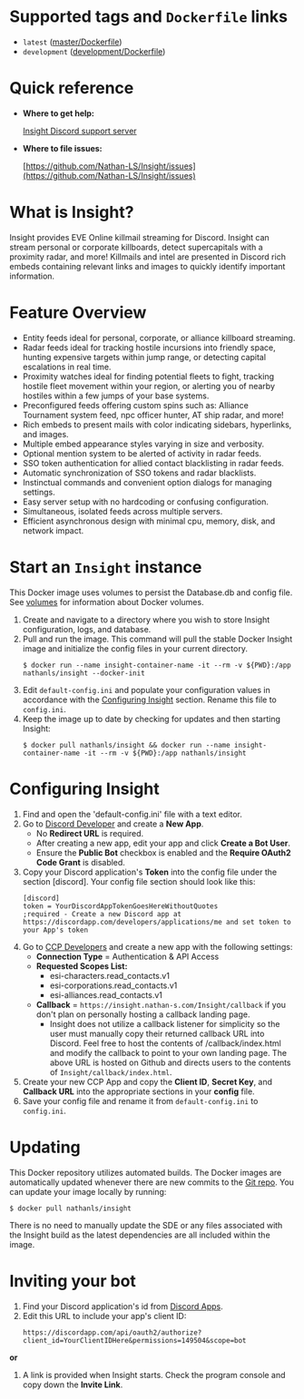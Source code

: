 # Supported tags and ```Dockerfile``` links
* ```latest``` ([master/Dockerfile](https://github.com/Nathan-LS/Insight/blob/master/scripts/Docker/master/Dockerfile))
* ```development``` ([development/Dockerfile](https://github.com/Nathan-LS/Insight/blob/master/scripts/Docker/development/Dockerfile))

# Quick reference
* **Where to get help:**

    [Insight Discord support server](https://discord.gg/Np3FCUn)
* **Where to file issues:**
    
    [https://github.com/Nathan-LS/Insight/issues](https://github.com/Nathan-LS/Insight/issues)

# What is Insight?
Insight provides EVE Online killmail streaming for Discord. Insight can stream personal or corporate killboards, detect supercapitals with a proximity radar, and more!
Killmails and intel are presented in Discord rich embeds containing relevant links and images to quickly identify important information.

# Feature Overview
* Entity feeds ideal for personal, corporate, or alliance killboard streaming.
* Radar feeds ideal for tracking hostile incursions into friendly space, hunting expensive targets within jump range, or detecting capital escalations in real time.
* Proximity watches ideal for finding potential fleets to fight, tracking hostile fleet movement within your region, or alerting you of nearby hostiles within a few jumps of your base systems.
* Preconfigured feeds offering custom spins such as: Alliance Tournament system feed, npc officer hunter, AT ship radar, and more!
* Rich embeds to present mails with color indicating sidebars, hyperlinks, and images.
* Multiple embed appearance styles varying in size and verbosity.
* Optional mention system to be alerted of activity in radar feeds.
* SSO token authentication for allied contact blacklisting in radar feeds.
* Automatic synchronization of SSO tokens and radar blacklists.
* Instinctual commands and convenient option dialogs for managing settings.
* Easy server setup with no hardcoding or confusing configuration.
* Simultaneous, isolated feeds across multiple servers.
* Efficient asynchronous design with minimal cpu, memory, disk, and network impact.  

# Start an ```Insight``` instance
This Docker image uses volumes to persist the Database.db and config file. See [volumes](https://docs.docker.com/storage/volumes/) for information about Docker volumes.
1. Create and navigate to a directory where you wish to store Insight configuration, logs, and database.
2. Pull and run the image. This command will pull the stable Docker Insight image and initialize the config files in your current directory.
    ```
    $ docker run --name insight-container-name -it --rm -v ${PWD}:/app nathanls/insight --docker-init
    ```
3. Edit ```default-config.ini``` and populate your configuration values in accordance with the [Configuring Insight](#configuring-insight) section. Rename this file to ```config.ini```.
4. Keep the image up to date by checking for updates and then starting Insight: 
    ```
    $ docker pull nathanls/insight && docker run --name insight-container-name -it --rm -v ${PWD}:/app nathanls/insight
    ```

# Configuring Insight
1. Find and open the 'default-config.ini' file with a text editor.
2. Go to [Discord Developer](https://discordapp.com/developers/applications/me) and create a **New App**.
    * No **Redirect URL** is required.
    * After creating a new app, edit your app and click **Create a Bot User**.
    * Ensure the **Public Bot** checkbox is enabled and the **Require OAuth2 Code Grant** is disabled.
3. Copy your Discord application's **Token** into the config file under the section [discord]. Your config file section should look
like this:
    ```
    [discord]
    token = YourDiscordAppTokenGoesHereWithoutQuotes
    ;required - Create a new Discord app at https://discordapp.com/developers/applications/me and set token to your App's token
    ```
4. Go to [CCP Developers](https://developers.eveonline.com/applications/create) and create a new app with the following settings:
    * **Connection Type** = Authentication & API Access
    * **Requested Scopes List:**
        * esi-characters.read_contacts.v1
        * esi-corporations.read_contacts.v1
        * esi-alliances.read_contacts.v1
    * **Callback** = ```https://insight.nathan-s.com/Insight/callback``` if you don't plan on personally hosting a callback landing page.
        * Insight does not utilize a callback listener for simplicity so the user must manually copy their returned callback URL into Discord.
    Feel free to host the contents of /callback/index.html and modify the callback to point to your own landing page. The above URL is hosted on Github and directs users to the contents of ```Insight/callback/index.html```.
5. Create your new CCP App and copy the **Client ID**, **Secret Key**, and **Callback URL** into the appropriate sections in your **config** file.
6. Save your config file and rename it from ```default-config.ini``` to ```config.ini```.

# Updating
This Docker repository utilizes automated builds. The Docker images are automatically updated whenever there are new commits to the [Git repo](https://github.com/Nathan-LS/Insight). You can update your image locally by running:
```
$ docker pull nathanls/insight
```
There is no need to manually update the SDE or any files associated with the Insight build as the latest dependencies are all included within the image.

# Inviting your bot
1. Find your Discord application's id from [Discord Apps](https://discordapp.com/developers/applications/me).
2. Edit this URL to include your app's client ID:
    ```
    https://discordapp.com/api/oauth2/authorize?client_id=YourClientIDHere&permissions=149504&scope=bot
    ```
**or**
1. A link is provided when Insight starts. Check the program console and copy down the **Invite Link**.